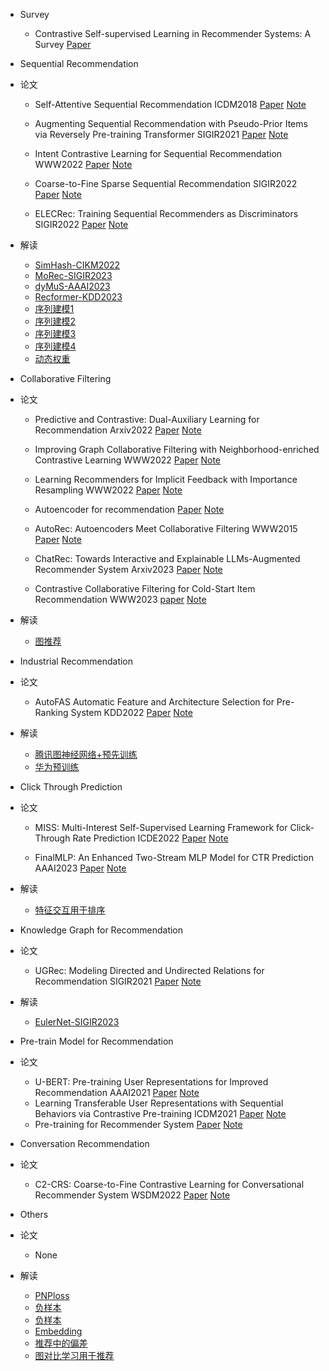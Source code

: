 - Survey
  - Contrastive Self-supervised Learning in Recommender Systems: A Survey [Paper](https://arxiv.org/abs/2303.09902)

- Sequential Recommendation
- 论文
  - Self-Attentive Sequential Recommendation ICDM2018 [Paper](https://arxiv.org/abs/1808.09781) [Note](https://juejin.cn/post/7085261451618680869)

  - Augmenting Sequential Recommendation with Pseudo-Prior Items via Reversely Pre-training Transformer SIGIR2021 [Paper](https://arxiv.org/abs/2105.00522) [Note](https://juejin.cn/post/7089793885207494687)

  - Intent Contrastive Learning for Sequential Recommendation WWW2022 [Paper](https://arxiv.org/pdf/2202.02519.pdf) [Note](https://juejin.cn/post/7081106506011115534)

  - Coarse-to-Fine Sparse Sequential Recommendation SIGIR2022 [Paper](https://arxiv.org/pdf/2204.01839.pdf) [Note](https://juejin.cn/post/7087748055637688351)

  - ELECRec: Training Sequential Recommenders as Discriminators SIGIR2022 [Paper](https://arxiv.org/abs/2204.02011v1) [Note](https://juejin.cn/post/7091846259354370084)
- 解读
  - [SimHash-CIKM2022](https://mp.weixin.qq.com/s/eG4yQoyGIZdVxhCzvV1gGA)
  - [MoRec-SIGIR2023](https://mp.weixin.qq.com/s/3sErQw_95fKyZkL_LlAqhQ)
  - [dyMuS-AAAI2023](https://mp.weixin.qq.com/s/M8KV3TqA2QYjv2A-PBZEUA)
  - [Recformer-KDD2023](https://mp.weixin.qq.com/s/lEjN75p8AUbJ8ZIfVorSzA)
  - [序列建模1](https://mp.weixin.qq.com/s/wru3g3tJGmukqLyb5t_DGw) 
  - [序列建模2](https://mp.weixin.qq.com/s/moecjDUl0CTmTAj-d7f57A) 
  - [序列建模3](https://mp.weixin.qq.com/s/o04b8gN4TYecKHopXGMuVg)
  - [序列建模4](https://mp.weixin.qq.com/s/Vf3A0Mi4jPIhL-d_JBjbfQ)
  - [动态权重](https://mp.weixin.qq.com/s/gphLbCsimD3w-IoWtdz-pg)


- Collaborative Filtering
- 论文
  - Predictive and Contrastive: Dual-Auxiliary Learning for Recommendation Arxiv2022 [Paper](https://arxiv.org/pdf/2203.03982.pdf) [Note](https://juejin.cn/post/7081531096248090655)

  - Improving Graph Collaborative Filtering with Neighborhood-enriched Contrastive Learning WWW2022 [Paper](https://arxiv.org/abs/2202.06200v1) [Note](https://juejin.cn/post/7084769511680770084)

  - Learning Recommenders for Implicit Feedback with Importance Resampling WWW2022 [Paper](https://zheng-kai.com/paper/www_2022_chen_b.pdf) [Note](https://juejin.cn/post/7185013958456115260)

  - Autoencoder for recommendation [Paper](https://github.com/QinHsiu/Awesome-Papers/blob/main/Recsys/AE4Rec.pdf) [Note](https://juejin.cn/post/7185362166755622970)

  - AutoRec: Autoencoders Meet Collaborative Filtering WWW2015 [Paper](http://users.cecs.anu.edu.au/~u5098633/papers/www15.pdf) [Note](https://juejin.cn/post/7185362166755622970)

  - ChatRec: Towards Interactive and Explainable LLMs-Augmented Recommender System Arxiv2023 [Paper](https://arxiv.org/pdf/2303.14524.pdf) [Note](https://juejin.cn/post/7224433107775848485)
  - Contrastive Collaborative Filtering for Cold-Start Item Recommendation WWW2023 [paper](https://arxiv.org/pdf/2302.02151.pdf) [Note](https://juejin.cn/post/7230757380819255351)

- 解读
  - [图推荐](https://mp.weixin.qq.com/s/BVNxbiHgo0T2vqNUi6RrGQ)

- Industrial Recommendation
- 论文
  - AutoFAS Automatic Feature and Architecture Selection for Pre-Ranking System KDD2022 [Paper](https://arxiv.org/abs/2205.09394) [Note](https://juejin.cn/post/7199818397222486075)
- 解读
  - [腾讯图神经网络+预先训练](https://mp.weixin.qq.com/s/IM6lixoTnnXXt_QDfOBMlQ)
  - [华为预训练](https://mp.weixin.qq.com/s/bAT6Ai4gmN1LOAlTbTaP8A)

- Click  Through Prediction
- 论文
  - MISS: Multi-Interest Self-Supervised Learning Framework for Click-Through Rate Prediction ICDE2022 [Paper](https://arxiv.org/pdf/2111.15068.pdf) [Note](https://juejin.cn/post/7086067497044017159)

  - FinalMLP: An Enhanced Two-Stream MLP Model for CTR Prediction AAAI2023 [Paper](https://arxiv.org/pdf/2304.00902.pdf) [Note](https://juejin.cn/post/7223303364003807269)

- 解读
  - [特征交互用于排序](https://mp.weixin.qq.com/s/veJ2hz89a072zcXFhHRLsg)

- Knowledge Graph for Recommendation
- 论文
  - UGRec: Modeling Directed and Undirected Relations for Recommendation SIGIR2021 [Paper](https://arxiv.org/abs/2105.04183) [Note](https://juejin.cn/post/7080130623863521287)
- 解读
  - [EulerNet-SIGIR2023](https://mp.weixin.qq.com/s/88ELcRAmpomJ63nOAkkShQ)

- Pre-train Model for Recommendation
- 论文
  - U-BERT: Pre-training User Representations for Improved Recommendation AAAI2021 [Paper](https://www.aaai.org/AAAI21Papers/AAAI-2116.QiuZ.pdf) [Note](https://juejin.cn/post/7080354866509381669)
  - Learning Transferable User Representations with Sequential Behaviors via Contrastive Pre-training ICDM2021 [Paper](http://staff.ustc.edu.cn/~qiliuql/files/Publications/Mingyue-Cheng-ICDM21.pdf) [Note](https://juejin.cn/post/7091561156745101348)
  - Pre-training for Recommender System [Paper](https://github.com/QinHsiu/Awesome-Papers/blob/main/Recsys/Pre_train4Rec.pdf) [Note](https://juejin.cn/post/7089983151564390414)


- Conversation Recommendation
- 论文
  - C2-CRS: Coarse-to-Fine Contrastive Learning for Conversational Recommender System WSDM2022 [Paper](https://arxiv.org/abs/2201.02732) [Note](https://juejin.cn/post/7183131946208198717)

- Others
- 论文
  - None
- 解读
  - [PNPloss](https://mp.weixin.qq.com/s/jFLHBxfvI0ZPWjcI6DE1Gw)
  - [负样本](https://mp.weixin.qq.com/s/1ZbafJzx8BSCFwrVp05ngg)
  - [负样本](https://mp.weixin.qq.com/s/MnjeuieYjrtRP_zPT2oM9A)
  - [Embedding](https://mp.weixin.qq.com/s/1okrVM8zXekCXlCrmhQ9lQ)
  - [推荐中的偏差](https://mp.weixin.qq.com/s/e8Axw70TaoDeqlYgbTua8g)
  - [图对比学习用于推荐](https://mp.weixin.qq.com/s/Cb7nIOjPwZvELXeQ0WfxPw)

